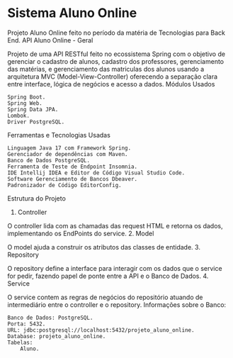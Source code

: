 ﻿# Sistema Aluno Online
Projeto Aluno Online feito no período da matéria de Tecnologias para Back End.
API Aluno Online - Geral

Projeto de uma API RESTful feito no ecossistema Spring com o objetivo de gerenciar o cadastro de alunos, cadastro dos professores, gerenciamento das matérias, e gerenciamento das matriculas dos alunos usando a arquitetura MVC (Model-View-Controller) oferecendo a separação clara entre interface, lógica de negócios e acesso a dados.
Módulos Usados

    Spring Boot.
    Spring Web.
    Spring Data JPA.
    Lombok.
    Driver PostgreSQL.

Ferramentas e Tecnologias Usadas

    Linguagem Java 17 com Framework Spring.
    Gerenciador de dependências com Maven.
    Banco de Dados PostgreSQL.
    Ferramenta de Teste de Endpoint Insomnia.
    IDE Intellij IDEA e Editor de Código Visual Studio Code.
    Software Gerenciamento de Bancos Dbeaver.
    Padronizador de Código EditorConfig.

Estrutura do Projeto
1. Controller

O controller lida com as chamadas das request HTML e retorna os dados, implementando os EndPoints do service.
2. Model

O model ajuda a construir os atributos das classes de entidade.
3. Repository

O repository define a interface para interagir com os dados que o service for pedir, fazendo papel de ponte entre a API e o Banco de Dados.
4. Service

O service contem as regras de negócios do repositório atuando de intermediário entre o controller e o repository.
Informações sobre o Banco:

    Banco de Dados: PostgreSQL.
    Porta: 5432.
    URL: jdbc:postgresql://localhost:5432/projeto_aluno_online.
    Database: projeto_aluno_online.
    Tabelas:
        Aluno.

